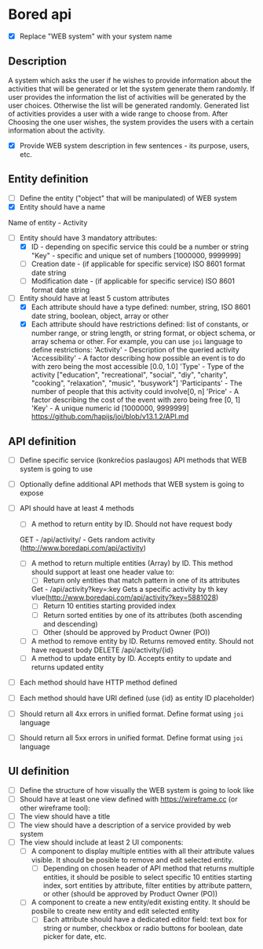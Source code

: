 # Bored api
- [x] Replace "WEB system" with your system name

## Description

A system which asks the user if he wishes to provide information about the activities that will be generated or let the system generate them randomly. If user provides the information the list of activities will be generated by the user choices. Otherwise the list will be generated randomly. Generated list of activities provides a user with a wide range to choose from. After Choosing the one user wishes, the system provides the users with a certain information about the activity. 

- [x] Provide WEB system description in few sentences - its purpose, users, etc.

## Entity definition
- [ ] Define the entity ("object" that will be manipulated) of WEB system
- [x] Entity should have a name

Name of entity - Activity

- [ ] Entity should have 3 mandatory attributes:
    - [x] ID - depending on specific service this could be a number or string
    "Key" - specific and unique set of numbers [1000000, 9999999]
    - [ ] Creation date - (if applicable for specific service) ISO 8601 format date string
    - [ ] Modification date - (if applicable for specific service) ISO 8601 format date string
- [ ] Entity should have at least 5 custom attributes
    - [x] Each attribute should have a type defined: number, string, ISO 8601 date string, boolean, object, array or other
    - [x] Each attribute should have restrictions defined: list of constants, or number range, or string length, or string format, or object schema, or array schema or other. For example, you can use `joi` language to define restrictions: 
    'Activity' - Description of the queried activity
    'Accessibility' - A factor describing how possible an event is to do with zero being the most accessible [0.0, 1.0]
    'Type' - Type of the activity ["education", "recreational", "social", "diy", "charity", "cooking", "relaxation", "music", "busywork"]
    'Participants' - The number of people that this activity could involve[0, n]
    'Price' - A factor describing the cost of the event with zero being free [0, 1]
    'Key' - A unique numeric id [1000000, 9999999]
    https://github.com/hapijs/joi/blob/v13.1.2/API.md

## API definition
- [ ] Define specific service (konkrečios paslaugos) API methods that WEB system is going to use
- [ ] Optionally define additional API methods that WEB system is going to expose
- [ ] API should have at least 4 methods
    - [ ] A method to return entity by ID. Should not have request body
    
    GET - /api/activity/
        - Gets random activity (http://www.boredapi.com/api/activity)
   
    
    - [ ] A method to return multiple entities (Array) by ID. This method should support at least one header value to:
        - [ ] Return only entities that match pattern in one of its attributes
        
        Get - /api/activity?key=:key
            Gets a specific activity by th key vlue(http://www.boredapi.com/api/activity?key=5881028)
        - [ ] Return 10 entities starting provided index
        - [ ] Return sorted entities by one of its attributes (both ascending and descending)
        - [ ] Other (should be approved by Product Owner (PO))
    - [ ] A method to remove entity by ID. Returns removed entity. Should not have request body
            DELETE /api/activity/{id}
    - [ ] A method to update entity by ID. Accepts entity to update and returns updated entity
- [ ] Each method should have HTTP method defined
- [ ] Each method should have URI defined (use {id} as entity ID placeholder)
- [ ] Should return all 4xx errors in unified format. Define format using `joi` language
- [ ] Should return all 5xx errors in unified format. Define format using `joi` language

## UI definition
- [ ] Define the structure of how visually the WEB system is going to look like
- [ ] Should have at least one view defined with https://wireframe.cc (or other wireframe tool):
- [ ] The view should have a title
- [ ] The view should have a description of a service provided by web system
- [ ] The view should include at least 2 UI components:
    - [ ] A component to display multiple entities with all their attribute values visible. It should be posible to remove and edit selected entity.
        - [ ] Depending on chosen header of API method that returns multiple entities, it should be posible to select specific 10 entities starting index, sort entities by attribute, filter entities by attribute pattern, or other (should be approved by Product Owner (PO))
    - [ ] A component to create a new entity/edit existing entity. It should be posbile to create new entity and edit selected entity
        - [ ] Each attribute should have a dedicated editor field: text box for string or number, checkbox or radio buttons for boolean, date picker for date, etc.
